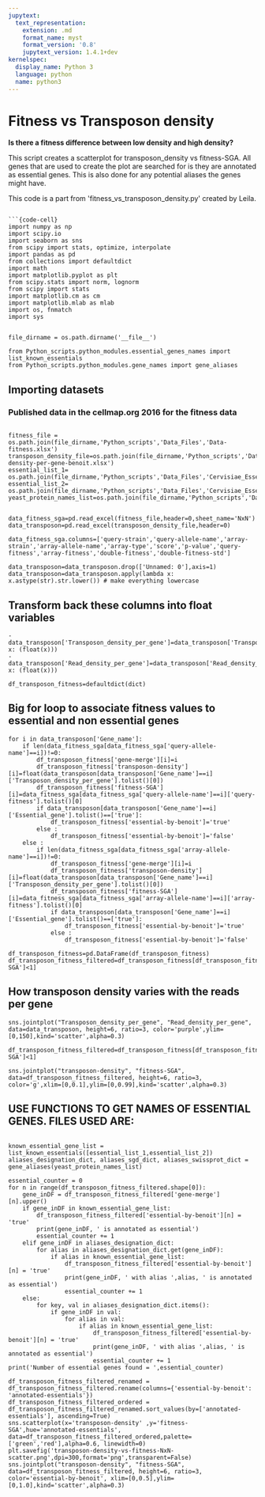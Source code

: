 ```yaml
---
jupytext:
  text_representation:
    extension: .md
    format_name: myst
    format_version: '0.8'
    jupytext_version: 1.4.1+dev
kernelspec:
  display_name: Python 3
  language: python
  name: python3
---
```


# Fitness vs Transposon density 

**Is there a fitness difference between low density and high density?**


This script creates a scatterplot for transposon_density vs fitness-SGA.
All genes that are used to create the plot are searched for is they are annotated as essential genes.
This is also done for any potential aliases the genes might have.

This code is a part from 'fitness_vs_transposon_density.py' created by Leila.

```

```{code-cell}
import numpy as np
import scipy.io
import seaborn as sns
from scipy import stats, optimize, interpolate
import pandas as pd
from collections import defaultdict 
import math
import matplotlib.pyplot as plt
from scipy.stats import norm, lognorm
from scipy import stats
import matplotlib.cm as cm
import matplotlib.mlab as mlab
import os, fnmatch
import sys
```
```{code-cell} ipython3 

file_dirname = os.path.dirname('__file__')

from Python_scripts.python_modules.essential_genes_names import list_known_essentials
from Python_scripts.python_modules.gene_names import gene_aliases

```
## Importing datasets 
### Published data in the cellmap.org 2016 for the fitness data

```{code-cell} ipython3 

fitness_file = os.path.join(file_dirname,'Python_scripts','Data_Files','Data-fitness.xlsx')
transposon_density_file=os.path.join(file_dirname,'Python_scripts','Data_Files','transposon-density-per-gene-benoit.xlsx')
essential_list_1= os.path.join(file_dirname,'Python_scripts','Data_Files','Cervisiae_EssentialGenes_List_1.txt')
essential_list_2= os.path.join(file_dirname,'Python_scripts','Data_Files','Cervisiae_EssentialGenes_List_2.txt')
yeast_protein_names_list=os.path.join(file_dirname,'Python_scripts','Data_Files','Yeast_Protein_Names.txt')


data_fitness_sga=pd.read_excel(fitness_file,header=0,sheet_name='NxN')
data_transposon=pd.read_excel(transposon_density_file,header=0)

```

```{code-cell} ipython3
data_fitness_sga.columns=['query-strain','query-allele-name','array-strain','array-allele-name','array-type','score','p-value','query-fitness','array-fitness','double-fitness','double-fitness-std']

data_transposon=data_transposon.drop(['Unnamed: 0'],axis=1)
data_transposon=data_transposon.apply(lambda x: x.astype(str).str.lower()) # make everything lowercase

```


## Transform back these columns into float variables

```{code-cell} ipython3
- data_transposon['Transposon_density_per_gene']=data_transposon['Transposon_density_per_gene'].apply(lambda x: (float(x)))
- data_transposon['Read_density_per_gene']=data_transposon['Read_density_per_gene'].apply(lambda x: (float(x)))
```


```{code-cell} ipython3
df_transposon_fitness=defaultdict(dict)
```
## Big for loop to associate fitness values to essential and non essential genes 

```{code-cell} ipython3
for i in data_transposon['Gene_name']:
    if len(data_fitness_sga[data_fitness_sga['query-allele-name']==i])!=0:
        df_transposon_fitness['gene-merge'][i]=i
        df_transposon_fitness['transposon-density'][i]=float(data_transposon[data_transposon['Gene_name']==i]['Transposon_density_per_gene'].tolist()[0])
        df_transposon_fitness['fitness-SGA'][i]=data_fitness_sga[data_fitness_sga['query-allele-name']==i]['query-fitness'].tolist()[0]
        if data_transposon[data_transposon['Gene_name']==i]['Essential_gene'].tolist()==['true']:
            df_transposon_fitness['essential-by-benoit']='true'
        else :
            df_transposon_fitness['essential-by-benoit']='false'
    else :
        if len(data_fitness_sga[data_fitness_sga['array-allele-name']==i])!=0:
            df_transposon_fitness['gene-merge'][i]=i
            df_transposon_fitness['transposon-density'][i]=float(data_transposon[data_transposon['Gene_name']==i]['Transposon_density_per_gene'].tolist()[0])
            df_transposon_fitness['fitness-SGA'][i]=data_fitness_sga[data_fitness_sga['array-allele-name']==i]['array-fitness'].tolist()[0]
            if data_transposon[data_transposon['Gene_name']==i]['Essential_gene'].tolist()==['true']:
                df_transposon_fitness['essential-by-benoit']='true'
            else :
                df_transposon_fitness['essential-by-benoit']='false'
```

```{code-cell} ipython3
df_transposon_fitness=pd.DataFrame(df_transposon_fitness)
df_transposon_fitness_filtered=df_transposon_fitness[df_transposon_fitness['fitness-SGA']<1]
```

## How transposon density varies with the reads per gene 

```{code-cell} ipython3
sns.jointplot("Transposon_density_per_gene", "Read_density_per_gene", data=data_transposon, height=6, ratio=3, color='purple',ylim=[0,150],kind='scatter',alpha=0.3)
```
```{code-cell} ipython3
df_transposon_fitness_filtered=df_transposon_fitness[df_transposon_fitness['fitness-SGA']<1]

sns.jointplot("transposon-density", "fitness-SGA", data=df_transposon_fitness_filtered, height=6, ratio=3, color='g',xlim=[0,0.1],ylim=[0,0.99],kind='scatter',alpha=0.3)
```

## USE FUNCTIONS TO GET NAMES OF ESSENTIAL GENES. FILES USED ARE:

```{code-cell} ipython3

known_essential_gene_list = list_known_essentials([essential_list_1,essential_list_2])
aliases_designation_dict, aliases_sgd_dict, aliases_swissprot_dict = gene_aliases(yeast_protein_names_list)
```

```{code-cell} ipython3
essential_counter = 0
for n in range(df_transposon_fitness_filtered.shape[0]):
    gene_inDF = df_transposon_fitness_filtered['gene-merge'][n].upper()
    if gene_inDF in known_essential_gene_list:
        df_transposon_fitness_filtered['essential-by-benoit'][n] = 'true'
        print(gene_inDF, ' is annotated as essential')
        essential_counter += 1
    elif gene_inDF in aliases_designation_dict:
        for alias in aliases_designation_dict.get(gene_inDF):
            if alias in known_essential_gene_list:
                df_transposon_fitness_filtered['essential-by-benoit'][n] = 'true'
                print(gene_inDF, ' with alias ',alias, ' is annotated as essential')
                essential_counter += 1
    else:
        for key, val in aliases_designation_dict.items():
            if gene_inDF in val:
                for alias in val:
                    if alias in known_essential_gene_list:
                        df_transposon_fitness_filtered['essential-by-benoit'][n] = 'true'
                        print(gene_inDF, ' with alias ',alias, ' is annotated as essential')
                        essential_counter += 1
print('Number of essential genes found = ',essential_counter)
```

```{code-cell} ipython3
df_transposon_fitness_filtered_renamed = df_transposon_fitness_filtered.rename(columns={'essential-by-benoit': 'annotated-essentials'})
df_transposon_fitness_filtered_ordered = df_transposon_fitness_filtered_renamed.sort_values(by=['annotated-essentials'], ascending=True)
sns.scatterplot(x='transposon-density' ,y='fitness-SGA',hue='annotated-essentials', data=df_transposon_fitness_filtered_ordered,palette=['green','red'],alpha=0.6, linewidth=0)
plt.savefig('transposon-density-vs-fitness-NxN-scatter.png',dpi=300,format='png',transparent=False)
sns.jointplot("transposon-density", "fitness-SGA", data=df_transposon_fitness_filtered, height=6, ratio=3, color='essential-by-benoit', xlim=[0,0.5],ylim=[0,1.0],kind='scatter',alpha=0.3)
```

